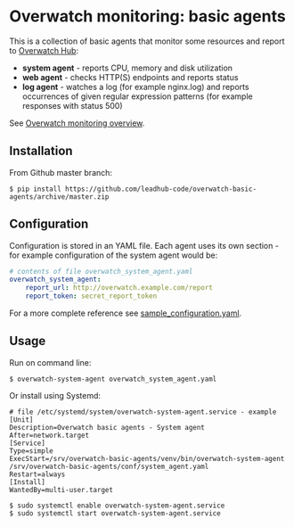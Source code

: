 Overwatch monitoring: basic agents
==================================

This is a collection of basic agents that monitor some resources and report to [Overwatch Hub](https://github.com/leadhub-code/overwatch-hub):

- **system agent** - reports CPU, memory and disk utilization
- **web agent** - checks HTTP(S) endpoints and reports status
- **log agent** - watches a log (for example nginx.log) and reports occurrences of given regular expression patterns (for example responses with status 500)

See [Overwatch monitoring overview](https://github.com/leadhub-code/overwatch-monitoring/blob/master/README.md).


Installation
------------

From Github master branch:

```shell
$ pip install https://github.com/leadhub-code/overwatch-basic-agents/archive/master.zip
```

Configuration
-------------

Configuration is stored in an YAML file. Each agent uses its own section - for example configuration of the system agent would be:

```yaml
# contents of file overwatch_system_agent.yaml
overwatch_system_agent:
    report_url: http://overwatch.example.com/report
    report_token: secret_report_token
```

For a more complete reference see [sample_configuration.yaml](https://github.com/leadhub-code/overwatch-basic-agents/blob/master/sample_configuration.yaml).


Usage
-----

Run on command line:

```shell
$ overwatch-system-agent overwatch_system_agent.yaml
```

Or install using Systemd:

```
# file /etc/systemd/system/overwatch-system-agent.service - example
[Unit]
Description=Overwatch basic agents - System agent
After=network.target
[Service]
Type=simple
ExecStart=/srv/overwatch-basic-agents/venv/bin/overwatch-system-agent /srv/overwatch-basic-agents/conf/system_agent.yaml
Restart=always
[Install]
WantedBy=multi-user.target
```

```shell
$ sudo systemctl enable overwatch-system-agent.service
$ sudo systemctl start overwatch-system-agent.service
```

